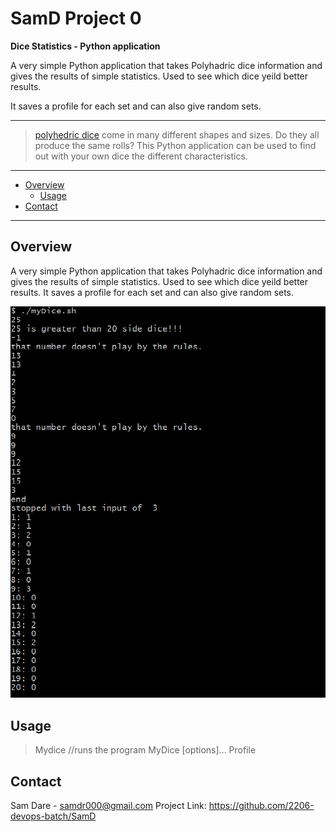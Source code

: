# SamD Project 0

**Dice Statistics - Python application**

A very simple Python application that takes Polyhadric dice information and gives 
the results of simple statistics. Used to see which dice yeild better results. 

It saves a profile for each set and can also give random sets. 

---

> [polyhedric dice](https://www.google.com/search?q=polyhedral+dice) come in many different shapes and sizes.
> Do they all produce the same rolls? 
> This Python application can be used to find out with your own dice the different characteristics. 
> 

---
- [Overview](#overview)
    - [Usage](#Usage)
- [Contact](#Contact)
---

## Overview

A very simple Python application that takes Polyhadric dice information and gives the results of simple statistics. Used to see which dice yeild better results. It saves a profile for each set and can also give random sets. 

![git components](img/myDice_Bash.png)

## Usage
> Mydice //runs the program
> MyDice [options]... Profile
## Contact
Sam Dare - samdr000@gmail.com
Project Link: https://github.com/2206-devops-batch/SamD
